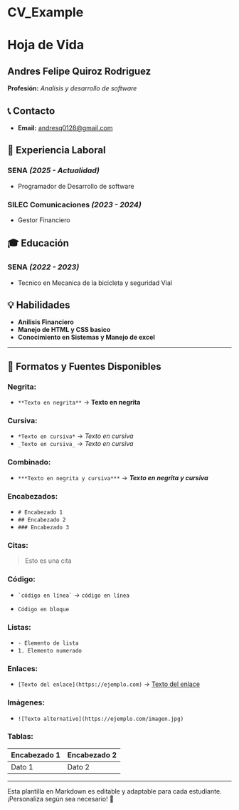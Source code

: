 # CV_Example
# Hoja de Vida

## Andres Felipe Quiroz Rodriguez
**Profesión:** _Analisis y desarrollo de software_

## 📞 Contacto
- **Email:** [andresq0128@gmail.com](mailto:correo@ejemplo.com)

## 🏢 Experiencia Laboral
### **SENA** _(2025 - Actualidad)_
- Programador de Desarrollo de software

### **SILEC Comunicaciones** _(2023 - 2024)_
- Gestor Financiero

## 🎓 Educación
### **SENA** _(2022 - 2023)_
- Tecnico en Mecanica de la bicicleta y seguridad Vial

## 💡 Habilidades
- **Anilisis Financiero**
- **Manejo de HTML y CSS basico**
- **Conocimiento en Sistemas y Manejo de excel**

---

## 🎨 Formatos y Fuentes Disponibles

### **Negrita:**
- `**Texto en negrita**` → **Texto en negrita**

### **Cursiva:**
- `*Texto en cursiva*` → *Texto en cursiva*
- `_Texto en cursiva_` → _Texto en cursiva_

### **Combinado:**
- `***Texto en negrita y cursiva***` → ***Texto en negrita y cursiva***

### **Encabezados:**
- `# Encabezado 1`
- `## Encabezado 2`
- `### Encabezado 3`

### **Citas:**
> Esto es una cita

### **Código:**
- `` `código en línea` `` → `código en línea`
- ```
  Código en bloque
  ```

### **Listas:**
- `- Elemento de lista`
- `1. Elemento numerado`

### **Enlaces:**
- `[Texto del enlace](https://ejemplo.com)` → [Texto del enlace](https://ejemplo.com)

### **Imágenes:**
- `![Texto alternativo](https://ejemplo.com/imagen.jpg)`

### **Tablas:**
| Encabezado 1 | Encabezado 2 |
|-------------|-------------|
| Dato 1     | Dato 2      |

---

Esta plantilla en Markdown es editable y adaptable para cada estudiante. ¡Personaliza según sea necesario! 🎯

